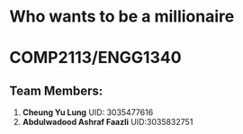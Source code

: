 # Who wants to be a millionaire

# COMP2113/ENGG1340

## Team Members:
1. **Cheung Yu Lung** UID: 3035477616
2. **Abdulwadood Ashraf Faazli** UID:3035832751
